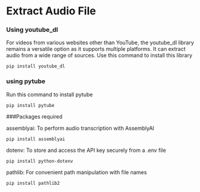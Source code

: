 # Extract Audio File

### Using youtube_dl
For videos from various websites other than YouTube, the youtube_dl library remains a versatile option as it supports multiple platforms. It can extract audio from a wide range of sources.
Use this command to install this library
```
pip install youtube_dl
```
### using pytube
Run this command to install pytube
```
pip install pytube
```
###Packages required

assemblyai: To perform audio transcription with AssemblyAI
```
pip install assemblyai
```
dotenv: To store and access the API key securely from a .env file
```
pip install python-dotenv
```
pathlib: For convenient path manipulation with file names
```
pip install pathlib2
``````
